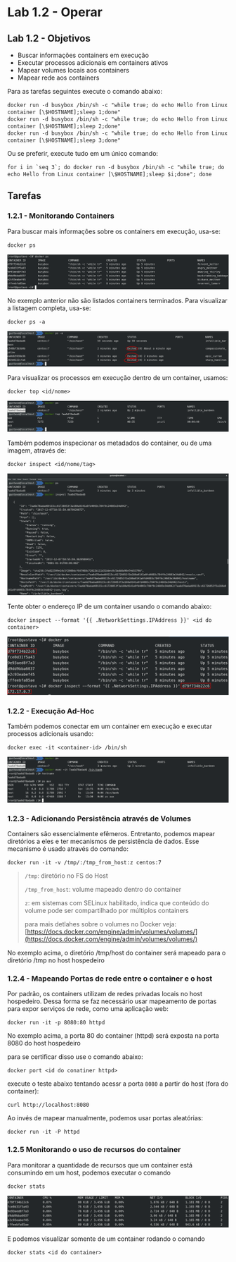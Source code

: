 # Lab 1.2 - Operar

## Lab 1.2 - Objetivos

* Buscar informações containers em execução
* Executar processos adicionais em containers ativos
* Mapear volumes locais aos containers
* Mapear rede aos containers

Para as tarefas seguintes execute o comando abaixo:

```text
docker run -d busybox /bin/sh -c "while true; do echo Hello from Linux container [\$HOSTNAME];sleep 1;done"
docker run -d busybox /bin/sh -c "while true; do echo Hello from Linux container [\$HOSTNAME];sleep 2;done"
docker run -d busybox /bin/sh -c "while true; do echo Hello from Linux container [\$HOSTNAME];sleep 3;done"
```

Ou se preferir, execute tudo em um único comando:

```text
for i in `seq 3`; do docker run -d busybox /bin/sh -c "while true; do echo Hello from Linux container [\$HOSTNAME];sleep $i;done"; done
```

## Tarefas

### 1.2.1 - Monitorando Containers

Para buscar mais informações sobre os containers em execução, usa-se:

```text
docker ps
```

![](https://raw.githubusercontent.com/guaxinim/test-drive-openshift/master/gitbook/assets/docker-ps.png)

No exemplo anterior não são listados containers terminados. Para visualizar a listagem completa, usa-se:

```text
docker ps -a
```

![](https://raw.githubusercontent.com/guaxinim/test-drive-openshift/master/gitbook/assets/docker-ps-a.png)

Para visualizar os processos em execução dentro de um container, usamos:

```text
docker top <id/nome>
```

![](https://raw.githubusercontent.com/guaxinim/test-drive-openshift/master/gitbook/assets/docker-top.png)

Também podemos inspecionar os metadados do container, ou de uma imagem, através de:

```text
docker inspect <id/nome/tag>
```

![](https://raw.githubusercontent.com/guaxinim/test-drive-openshift/master/gitbook/assets/docker-inspect.png)

Tente obter o endereço IP de um container usando o comando abaixo:

```text
docker inspect --format '{{ .NetworkSettings.IPAddress }}' <id do container>
```

![](https://raw.githubusercontent.com/guaxinim/test-drive-openshift/master/gitbook/assets/docker-inspect-top.png)

### 1.2.2 - Execução Ad-Hoc

Também podemos conectar em um container em execução e executar processos adicionais usando:

```text
docker exec -it <container-id> /bin/sh
```

![](https://raw.githubusercontent.com/guaxinim/test-drive-openshift/master/gitbook/assets/docker-run-3.png)

### 1.2.3 - Adicionando Persistência através de Volumes

Containers são essencialmente efêmeros. Entretanto, podemos mapear diretórios a eles e ter mecanismos de persistência de dados. Esse mecanismo é usado através do comando:

```text
docker run -it -v /tmp/:/tmp_from_host:z centos:7
```

> `/tmp`: diretório no FS do Host
>
> `/tmp_from_host`: volume mapeado dentro do container
>
> `z`: em sistemas com SELinux habilitado, indica que conteúdo do volume pode ser compartilhado por múltiplos containers
>
> para mais detlahes sobre o volumes no Docker veja: [https://docs.docker.com/engine/admin/volumes/volumes/](https://docs.docker.com/engine/admin/volumes/volumes/)

No exemplo acima, o diretório /tmp/host do container será mapeado para o diretório /tmp no host hospedeiro

### 1.2.4 - Mapeando Portas de rede entre o container e o host

Por padrão, os containers utilizam de redes privadas locais no host hospedeiro. Dessa forma se faz necessário usar mapeamento de portas para expor serviços de rede, como uma aplicação web:

```text
docker run -it -p 8080:80 httpd
```

No exemplo acima, a porta 80 do container \(httpd\) será exposta na porta 8080 do host hospedeiro

para se certificar disso use o comando abaixo:

```text
docker port <id do conatiner httpd>
```

execute o teste abaixo tentando acessr a porta `8080` a partir do host \(fora do container\):

```text
curl http://localhost:8080
```

Ao invés de mapear manualmente, podemos usar portas aleatórias:

```text
docker run -it -P httpd
```

### 1.2.5 Monitorando o uso de recursos do container

Para monitorar a quantidade de recursos que um container está consumindo em um host, podemos executar o comando

```text
docker stats
```

![](https://raw.githubusercontent.com/guaxinim/test-drive-openshift/master/gitbook/assets/docker-stats.png)

E podemos visualizar somente de um container rodando o comando

```text
docker stats <id do container>
```


